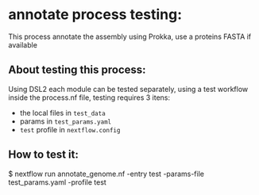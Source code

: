 # annotate process testing:

This process annotate the assembly using Prokka, use a proteins FASTA if available

## About testing this process:

Using DSL2 each module can be tested separately, using a test workflow inside the process.nf file, testing requires 3 itens:  
- the local files in `test_data` 
- params in  `test_params.yaml`
- `test` profile in `nextflow.config`

## How to test it:

$ nextflow run annotate_genome.nf -entry test -params-file test_params.yaml -profile test
